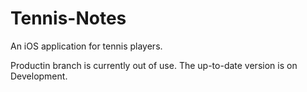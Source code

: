 # Tennis-Notes
An iOS application for tennis players.

Productin branch is currently out of use.
The up-to-date version is on Development.
